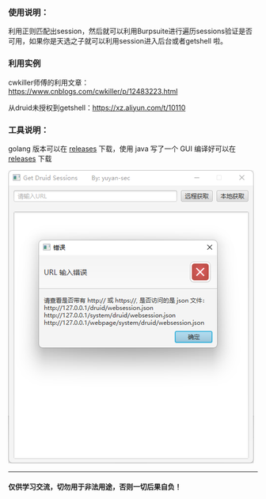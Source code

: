 ### 使用说明：

利用正则匹配出session，然后就可以利用Burpsuite进行遍历sessions验证是否可用，如果你是天选之子就可以利用session进入后台或者getshell 啦。



### 利用实例

cwkiller师傅的利用文章：https://www.cnblogs.com/cwkiller/p/12483223.html

从druid未授权到getshell：https://xz.aliyun.com/t/10110




### 工具说明：

golang 版本可以在 [releases](https://github.com/yuyan-sec/druid_sessions/releases) 下载，使用 java 写了一个 GUI 编译好可以在 [releases](https://github.com/yuyan-sec/druid_sessions/releases) 下载

![](/1.png)



----

#### 仅供学习交流，切勿用于非法用途，否则一切后果自负！
